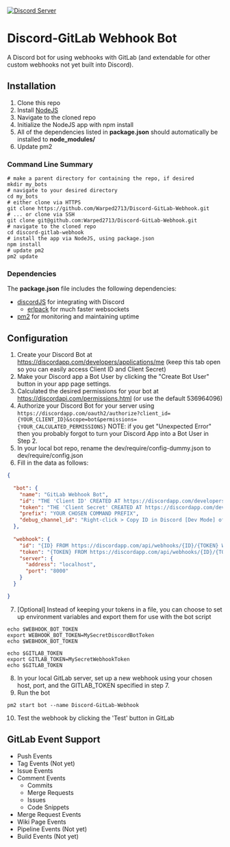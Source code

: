 [![Discord Server](https://discordapp.com/api/guilds/310097366759768065/embed.png)](https://discord.gg/tZWqhWd)

# Discord-GitLab Webhook Bot
A Discord bot for using webhooks with GitLab (and extendable for other custom webhooks not yet built into Discord).

## Installation
1. Clone this repo
2. Install [NodeJS](https://nodejs.org/en/download/)
3. Navigate to the cloned repo
4. Initialize the NodeJS app with npm install
5. All of the dependencies listed in **package.json** should automatically be installed to **node_modules/**
6. Update pm2

### Command Line Summary
```
# make a parent directory for containing the repo, if desired
mkdir my_bots
# navigate to your desired directory
cd my_bots
# either clone via HTTPS
git clone https://github.com/Warped2713/Discord-GitLab-Webhook.git
# ... or clone via SSH
git clone git@github.com:Warped2713/Discord-GitLab-Webhook.git
# navigate to the cloned repo
cd discord-gitlab-webhook
# install the app via NodeJS, using package.json
npm install
# update pm2
pm2 update
```

### Dependencies
The **package.json** file includes the following dependencies:
* [discordJS](https://github.com/hydrabolt/discord.js/) for integrating with Discord
    * [erlpack](https://github.com/hammerandchisel/erlpack) for much faster websockets
* [pm2](http://pm2.keymetrics.io/docs/usage/quick-start/#cheat-sheet) for monitoring and maintaining uptime


## Configuration
1. Create your Discord Bot at https://discordapp.com/developers/applications/me (keep this tab open so you can easily access Client ID and Client Secret)
2. Make your Discord app a Bot User by clicking the "Create Bot User" button in your app page settings.
3. Calculated the desired permissions for your bot at https://discordapi.com/permissions.html (or use the default 536964096)
4. Authorize your Discord Bot for your server using `https://discordapp.com/oauth2/authorize?client_id={YOUR_CLIENT_ID}&scope=bot&permissions={YOUR_CALCULATED_PERMISSIONS}` NOTE: if you get "Unexpected Error" then you probably forgot to turn your Discord App into a Bot User in Step 2.
5. In your local bot repo, rename the dev/require/config-dummy.json to dev/require/config.json
6. Fill in the data as follows:
```json
{
  
  "bot": {
    "name": "GitLab Webhook Bot",
    "id": "THE 'Client ID' CREATED AT https://discordapp.com/developers/applications/me",
    "token": "THE 'Client Secret' CREATED AT https://discordapp.com/developers/applications/me",
    "prefix": "YOUR CHOSEN COMMAND PREFIX",
    "debug_channel_id": "Right-click > Copy ID in Discord [Dev Mode] of the channel you want to send error reports to. You MUST give the bot permission to send messages in this channel."
  },
  
  "webhook": {
    "id": "{ID} FROM https://discordapp.com/api/webhooks/{ID}/{TOKEN} WHICH IS GENEREATED WHEN YOU CREATE A WEBHOOK IN DISCORD",
    "token": "{TOKEN} FROM https://discordapp.com/api/webhooks/{ID}/{TOKEN} (USE THIS FOR GITLAB'S SECRET TOKEN BOX)",
    "server": {
      "address": "localhost",
      "port": "8000"
    }
  }

}

```
7. [Optional] Instead of keeping your tokens in a file, you can choose to set up environment variables and export them for use with the bot script
```
echo $WEBHOOK_BOT_TOKEN
export WEBHOOK_BOT_TOKEN=MySecretDiscordBotToken
echo $WEBHOOK_BOT_TOKEN

echo $GITLAB_TOKEN
export GITLAB_TOKEN=MySecretWebhookToken
echo $GITLAB_TOKEN
```
8. In your local GitLab server, set up a new webhook using your chosen host, port, and the GITLAB_TOKEN specified in step 7.
9. Run the bot
```
pm2 start bot --name Discord-GitLab-Webhook
```
10. Test the webhook by clicking the 'Test' button in GitLab


## GitLab Event Support
* Push Events
* Tag Events (Not yet)
* Issue Events
* Comment Events
    * Commits
    * Merge Requests
    * Issues
    * Code Snippets
* Merge Request Events
* Wiki Page Events
* Pipeline Events (Not yet)
* Build Events (Not yet)

